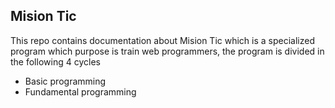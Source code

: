 ## Mision Tic

This repo contains documentation about Mision Tic which is a specialized program which purpose is train web programmers, the program is divided in the following 4 cycles

* Basic programming
* Fundamental programming
